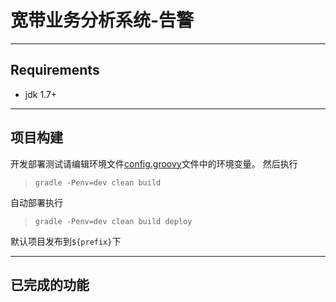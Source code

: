 # 宽带业务分析系统-告警

--------------

## Requirements

* jdk 1.7+

--------------

## 项目构建

开发部署测试请编辑环境文件[config.groovy](env/config.groovy)文件中的环境变量。
然后执行
>    `gradle -Penv=dev clean build`

自动部署执行

>    `gradle -Penv=dev clean build deploy`

默认项目发布到`${prefix}`下


--------------

## 已完成的功能


